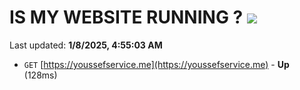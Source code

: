 # IS MY WEBSITE RUNNING ? [![](https://img.shields.io/static/v1?label=Sponsor&message=%E2%9D%A4&logo=GitHub&color=%23fe8e86)](https://github.com/sponsors/Youssef-Lehmam)

Last updated: **1/8/2025, 4:55:03 AM**

- `GET` [https://youssefservice.me](https://youssefservice.me) - **Up** (128ms)
